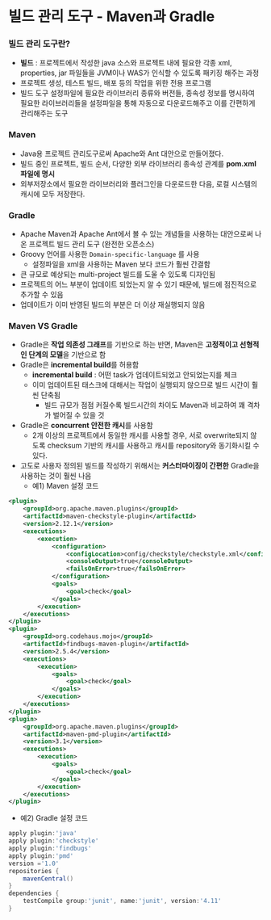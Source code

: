 # 빌드 관리 도구 - Maven과 Gradle
### 빌드 관리 도구란?
* **빌드** : 프로젝트에서 작성한 java 소스와 프로젝트 내에 필요한 각종 xml, properties, jar 파일들을 JVM이나 WAS가 인식할 수 있도록 패키징 해주는 과정
* 프로젝트 생성, 테스트 빌드, 배포 등의 작업을 위한 전용 프로그램
* 빌드 도구 설정파일에 필요한 라이브러리 종류와 버전들, 종속성 정보를 명시하여 필요한 라이브러리들을 설정파일을 통해 자동으로 다운로드해주고 이를 간편하게 관리해주는 도구
### Maven
* Java용 프로젝트 관리도구로써 Apache와 Ant 대안으로 만들어졌다. 
* 빌드 중인 프로젝트, 빌드 순서, 다양한 외부 라이브러리 종속성 관계를 **pom.xml 파일에 명시**
* 외부저장소에서 필요한 라이브러리와 플러그인을 다운로드한 다음, 로컬 시스템의 캐시에 모두 저장한다.
### Gradle
* Apache Maven과 Apache Ant에서 볼 수 있는 개념들을 사용하는 대안으로써 나온 프로젝트 빌드 관리 도구 (완전한 오픈소스)
* Groovy 언어를 사용한 `Domain-specific-language` 를 사용
  * 설정파일을 xml을 사용하는 Maven 보다 코드가 훨씬 간결함
* 큰 규모로 예상되는 multi-project 빌드를 도울 수 있도록 디자인됨
* 프로젝트의 어느 부분이 업데이트 되었는지 알 수 있기 때문에, 빌드에 점진적으로 추가할 수 있음
* 업데이트가 이미 반영된 빌드의 부분은 더 이상 재실행되지 않음
### Maven VS Gradle
* Gradle은 **작업 의존성 그래프**를 기반으로 하는 반면, Maven은 **고정적이고 선형적인 단계의 모델**을 기반으로 함
* Gradle은 **incremental build**를 허용함
  * **incremental build** : 어떤 task가 업데이트되었고 안되었는지를 체크 
  * 이미 업데이트된 태스크에 대해서는 작업이 실행되지 않으므로 빌드 시간이 훨씬 단축됨
    * 빌드 규모가 점점 커질수록 빌드시간의 차이도 Maven과 비교하여 꽤 격차가 벌어질 수 있을 것
* Gradle은 **concurrent 안전한 캐시**를 사용함
  * 2개 이상의 프로젝트에서 동일한 캐시를 사용할 경우, 서로 overwrite되지 않도록 checksum 기반의 캐시를 사용하고 캐시를 repository와 동기화시킬 수 있다.
* 고도로 사용자 정의된 빌드를 작성하기 위해서는 **커스터마이징이 간편한** Gradle을 사용하는 것이 훨씬 나음
  * 예1) Maven 설정 코드
```xml
<plugin>
    <groupId>org.apache.maven.plugins</groupId>
    <artifactId>maven-checkstyle-plugin</artifactId>
    <version>2.12.1</version>
    <executions>
        <execution>
            <configuration>
                <configLocation>config/checkstyle/checkstyle.xml</configLocation>
                <consoleOutput>true</consoleOutput>
                <failsOnError>true</failsOnError>
            </configuration>
            <goals>
                <goal>check</goal>
            </goals>
        </execution>
    </executions>
</plugin>
<plugin>
    <groupId>org.codehaus.mojo</groupId>
    <artifactId>findbugs-maven-plugin</artifactId>
    <version>2.5.4</version>
    <executions>
        <execution>
            <goals>
                <goal>check</goal>
            </goals>
        </execution>
    </executions>
</plugin>
<plugin>
    <groupId>org.apache.maven.plugins</groupId>
    <artifactId>maven-pmd-plugin</artifactId>
    <version>3.1</version>
    <executions>
        <execution>
            <goals>
                <goal>check</goal>
            </goals>
        </execution>
    </executions>
</plugin>
```
  * 예2) Gradle 설정 코드
```groovy
apply plugin:'java'
apply plugin:'checkstyle'
apply plugin:'findbugs'
apply plugin:'pmd'
version ='1.0'
repositories {
    mavenCentral()
}
dependencies {
    testCompile group:'junit', name:'junit', version:'4.11'
}
```
